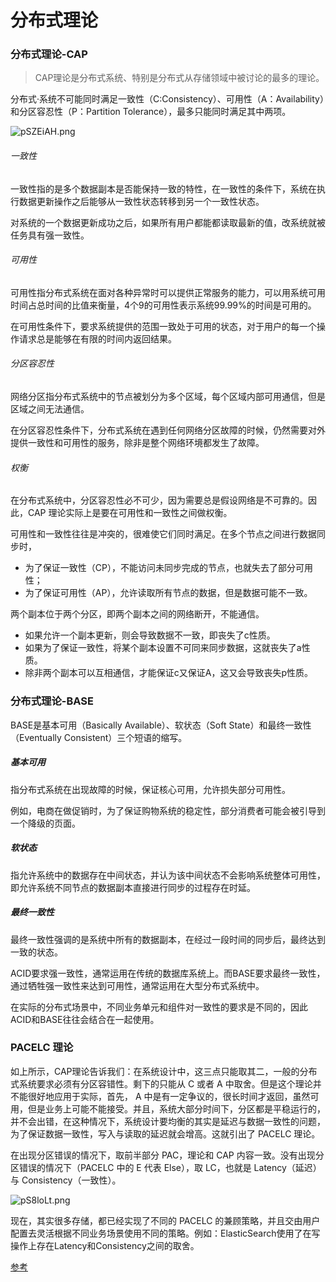 # 分布式理论


### 分布式理论-CAP

>CAP理论是分布式系统、特别是分布式从存储领域中被讨论的最多的理论。

分布式·系统不可能同时满足一致性（C:Consistency）、可用性（A：Availability）和分区容忍性（P：Partition Tolerance），最多只能同时满足其中两项。

![pSZEiAH.png](https://s1.ax1x.com/2023/01/08/pSZEiAH.png)

###### 一致性

一致性指的是多个数据副本是否能保持一致的特性，在一致性的条件下，系统在执行数据更新操作之后能够从一致性状态转移到另一个一致性状态。

对系统的一个数据更新成功之后，如果所有用户都能都读取最新的值，改系统就被任务具有强一致性。

###### 可用性

可用性指分布式系统在面对各种异常时可以提供正常服务的能力，可以用系统可用时间占总时间的比值来衡量，4个9的可用性表示系统99.99%的时间是可用的。

在可用性条件下，要求系统提供的范围一致处于可用的状态，对于用户的每一个操作请求总是能够在有限的时间内返回结果。

###### 分区容忍性

网络分区指分布式系统中的节点被划分为多个区域，每个区域内部可用通信，但是区域之间无法通信。

在分区容忍性条件下，分布式系统在遇到任何网络分区故障的时候，仍然需要对外提供一致性和可用性的服务，除非是整个网络环境都发生了故障。

###### 权衡

在分布式系统中，分区容忍性必不可少，因为需要总是假设网络是不可靠的。因此，CAP 理论实际上是要在可用性和一致性之间做权衡。

可用性和一致性往往是冲突的，很难使它们同时满足。在多个节点之间进行数据同步时，

- 为了保证一致性（CP），不能访问未同步完成的节点，也就失去了部分可用性；
- 为了保证可用性（AP），允许读取所有节点的数据，但是数据可能不一致。

两个副本位于两个分区，即两个副本之间的网络断开，不能通信。

- 如果允许一个副本更新，则会导致数据不一致，即丧失了c性质。
- 如果为了保证一致性，将某个副本设置不可同来同步数据，这就丧失了a性质。
- 除非两个副本可以互相通信，才能保证c又保证A，这又会导致丧失p性质。


### 分布式理论-BASE

BASE是基本可用（Basically Available）、软状态（Soft State）和最终一致性（Eventually Consistent）三个短语的缩写。

##### 基本可用

指分布式系统在出现故障的时候，保证核心可用，允许损失部分可用性。

例如，电商在做促销时，为了保证购物系统的稳定性，部分消费者可能会被引导到一个降级的页面。

##### 软状态

指允许系统中的数据存在中间状态，并认为该中间状态不会影响系统整体可用性，即允许系统不同节点的数据副本直接进行同步的过程存在时延。

##### 最终一致性

最终一致性强调的是系统中所有的数据副本，在经过一段时间的同步后，最终达到一致的状态。

ACID要求强一致性，通常运用在传统的数据库系统上。而BASE要求最终一致性，通过牺牲强一致性来达到可用性，通常运用在大型分布式系统中。

在实际的分布式场景中，不同业务单元和组件对一致性的要求是不同的，因此ACID和BASE往往会结合在一起使用。



### PACELC 理论


如上所示，CAP理论告诉我们：在系统设计中，这三点只能取其二，一般的分布式系统要求必须有分区容错性。剩下的只能从 C 或者 A 中取舍。但是这个理论并不能很好地应用于实际，首先， A 中是有一定争议的，很长时间才返回，虽然可用，但是业务上可能不能接受。并且，系统大部分时间下，分区都是平稳运行的，并不会出错，在这种情况下，系统设计要均衡的其实是延迟与数据一致性的问题，为了保证数据一致性，写入与读取的延迟就会增高。这就引出了 PACELC 理论。


在出现分区错误的情况下，取前半部分 PAC，理论和 CAP 内容一致。没有出现分区错误的情况下（PACELC 中的 E 代表 Else），取 LC，也就是 Latency（延迟）与 Consistency（一致性）。

![pS8loLt.png](https://s1.ax1x.com/2023/01/19/pS8loLt.png)

现在，其实很多存储，都已经实现了不同的 PACELC 的兼顾策略，并且交由用户配置去灵活根据不同业务场景使用不同的策略。例如：ElasticSearch使用了在写操作上存在Latency和Consistency之间的取舍。

[参考](http://www.mybatis.cn/archives/1463.html)


